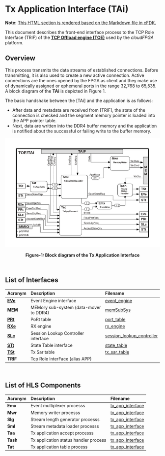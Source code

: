 # Tx Application Interface (TAi)
**Note:** [This HTML section is rendered based on the Markdown file in cFDK.](https://github.com/cloudFPGA/cFDK/blob/master/DOC/NTS/TAi.md)

This document describes the front-end interface process to the TCP Role Interface (TRIF) of the **[TCP Offload engine (TOE)](https://github.com/cloudFPGA/cFDK/blob/master/DOC/NTS/./TOE.md)** used by the *cloudFPGA* platform. 

## Overview
This process transmits the data streams of established connections. Before transmitting, it is also used to create a new active connection. 
Active connections are the ones opened by the FPGA as client and they make use of dynamically assigned or ephemeral ports in the range 32,768 to
65,535. A block diagram of the **TAi** is depicted in Figure 1.

The basic handshake between the [TAi] and the application is as follows:
- After data and metadata are received from [TRIF], the state of the connection is checked and the segment memory pointer is loaded into
  the APP pointer table.
- Next, data are written into the DDR4 buffer memory and the application is notified about the successful or failing 
write to the buffer memory.
 
![Block diagram of the TOE/TAi](https://github.com/cloudFPGA/cFDK/blob/master/DOC/NTS/./images/Fig-TOE-TAi-Structure.bmp?raw=true#center)
<p align="center"><b>Figure-1: Block diagram of the Tx Application Interface</b></p>
<br>

## List of Interfaces

| Acronym                    | Description                             | Filename
|:---------------------------|:----------------------------------------|:--------------
|  **[EVe](https://github.com/cloudFPGA/cFDK/blob/master/DOC/NTS/./EVe.md)**       | Event Engine interface                  | [event_engine](https://github.com/cloudFPGA/cFDK/blob/master/DOC/NTS/../../SRA/LIB/SHELL/LIB/hls/toe/src/event_engine/event_engine.cpp)
|  **MEM**                   | MEMory sub-system (data-mover to DDR4)  | [memSubSys](../../SRA/LIB/SHELL/LIB/hdl/mem/memSubSys.v)
|  **[PRt](https://github.com/cloudFPGA/cFDK/blob/master/DOC/NTS/./PRt.md)**       | PoRt table                              | [port_table](https://github.com/cloudFPGA/cFDK/blob/master/DOC/NTS/../../SRA/LIB/SHELL/LIB/hls/toe/src/port_table/port_table.cpp)
|  **[RXe](https://github.com/cloudFPGA/cFDK/blob/master/DOC/NTS/./RXe.md)**       | RX engine                               | [rx_engine](https://github.com/cloudFPGA/cFDK/blob/master/DOC/NTS/../../SRA/LIB/SHELL/LIB/hls/toe/src/rx_engine/src/rx_engine.cpp)
|  **[SLc](https://github.com/cloudFPGA/cFDK/blob/master/DOC/NTS/./SLc.md)**       | Session Lookup Controller interface     | [session_lookup_controller](https://github.com/cloudFPGA/cFDK/blob/master/DOC/NTS/../../SRA/LIB/SHELL/LIB/hls/toe/src/session_lookup_controller/session_lookup_controller.cpp)
|  **[STt](https://github.com/cloudFPGA/cFDK/blob/master/DOC/NTS/./STt.md)**       | State Table interface                   | [state_table](https://github.com/cloudFPGA/cFDK/blob/master/DOC/NTS/../../SRA/LIB/SHELL/LIB/hls/toe/src/state_table/state_table.cpp)  
|  **[TSt](https://github.com/cloudFPGA/cFDK/blob/master/DOC/NTS/./TSt.md)**       | Tx Sar table                            | [tx_sar_table](https://github.com/cloudFPGA/cFDK/blob/master/DOC/NTS/../../SRA/LIB/SHELL/LIB/hls/toe/src/tx_sar_table/tx_sar_table.cpp)
|  **TRIF**                  | Tcp Role InterFace (alias APP)          | 

<br>

## List of HLS Components

| Acronym         | Description                                           | Filename
|:----------------|:------------------------------------------------------|:--------------
| **Emx**         | Event multiplexer processs                            | [tx_app_interface](../../SRA/LIB/SHELL/LIB/hls/toe/src/tx_app_interface/tx_app_interface.cpp)
| **Mwr**         | Memory writer processs                                | [tx_app_interface](../../SRA/LIB/SHELL/LIB/hls/toe/src/tx_app_interface/tx_app_interface.cpp)
| **Slg**         | Stream length generator processs                      | [tx_app_interface](../../SRA/LIB/SHELL/LIB/hls/toe/src/tx_app_interface/tx_app_interface.cpp)
| **Sml**         | Stream metadata loader processs                       | [tx_app_interface](../../SRA/LIB/SHELL/LIB/hls/toe/src/tx_app_interface/tx_app_interface.cpp)
| **Taa**         | Tx application accept processs                        | [tx_app_interface](../../SRA/LIB/SHELL/LIB/hls/toe/src/tx_app_interface/tx_app_interface.cpp)
| **Tash**        | Tx application status handler process                 | [tx_app_interface](../../SRA/LIB/SHELL/LIB/hls/toe/src/tx_app_interface/tx_app_interface.cpp)
| **Tat**         | Tx application table process                          | [tx_app_interface](../../SRA/LIB/SHELL/LIB/hls/toe/src/tx_app_interface/tx_app_interface.cpp)

<br>
